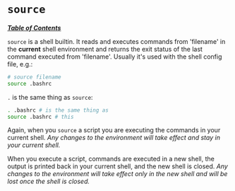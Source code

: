 # `source`

[***Table of Contents***](/README.md)

`source` is a shell builtin. It reads and executes commands from 'filename' in
the **current** shell environment and returns the exit status of the last
command executed from 'filename'. Usually it's used with the shell config file,
e.g.:

```bash
# source filename
source .bashrc
```

`.` is the same thing as `source`:

```bash
. .bashrc # is the same thing as
source .bashrc # this
```

Again, when you `source` a script you are executing the commands in your
current shell. *Any changes to the environment will take effect and stay in
your current shell.*

When you execute a script, commands are executed in a new shell, the output is
printed back in your current shell, and the new shell is closed. *Any changes
to the environment will take effect only in the new shell and will be lost once
the shell is closed.*
